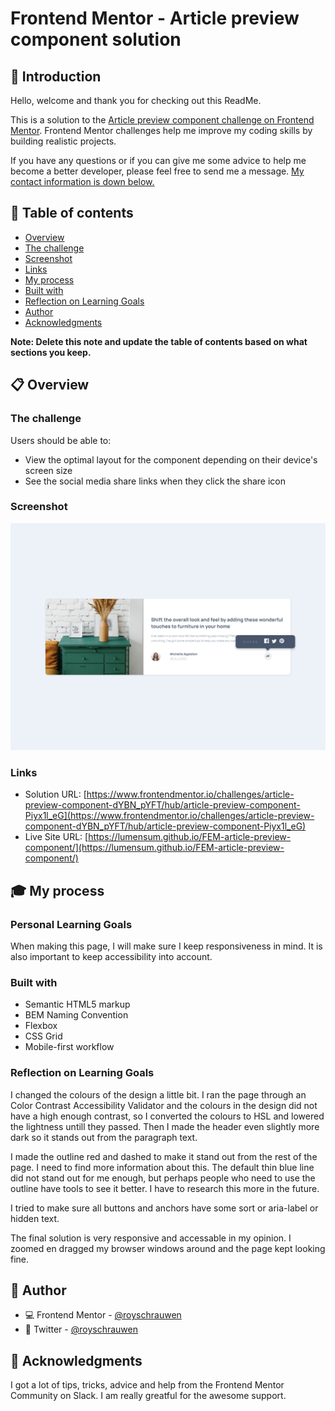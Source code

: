# Frontend Mentor - Article preview component solution

## 👋 Introduction

Hello, welcome and thank you for checking out this ReadMe.

This is a solution to the [Article preview component challenge on Frontend Mentor](https://www.frontendmentor.io/challenges/article-preview-component-dYBN_pYFT).
Frontend Mentor challenges help me improve my coding skills by building realistic projects.

If you have any questions or if you can give me some advice to help me become a better developer, please feel free to send me a message. [My contact information is down below.](#-author)

## 📑 Table of contents

- [Overview](#-overview)
- [The challenge](#the-challenge)
- [Screenshot](#screenshot)
- [Links](#links)
- [My process](#-my-process)
- [Built with](#built-with)
- [Reflection on Learning Goals](#reflection-on-learning-goals)
- [Author](#-author)
- [Acknowledgments](#-acknowledgments)

**Note: Delete this note and update the table of contents based on what sections you keep.**

## 📋 Overview

### The challenge

Users should be able to:

- View the optimal layout for the component depending on their device's screen size
- See the social media share links when they click the share icon

### Screenshot

![](./screenshot.png)

### Links

- Solution URL: [https://www.frontendmentor.io/challenges/article-preview-component-dYBN_pYFT/hub/article-preview-component-Piyx1l_eG](https://www.frontendmentor.io/challenges/article-preview-component-dYBN_pYFT/hub/article-preview-component-Piyx1l_eG)
- Live Site URL: [https://lumensum.github.io/FEM-article-preview-component/](https://lumensum.github.io/FEM-article-preview-component/)

## 🎓 My process

### Personal Learning Goals

When making this page, I will make sure I keep responsiveness in mind. It is also important to keep accessibility into account.

### Built with

- Semantic HTML5 markup
- BEM Naming Convention
- Flexbox
- CSS Grid
- Mobile-first workflow

### Reflection on Learning Goals

I changed the colours of the design a little bit. I ran the page through an Color Contrast Accessibility Validator and the colours in the design did not have a high enough contrast, so I converted the colours to HSL and lowered the lightness untill they passed. Then I made the header even slightly more dark so it stands out from the paragraph text.

I made the outline red and dashed to make it stand out from the rest of the page. I need to find more information about this. The default thin blue line did not stand out for me enough, but perhaps people who need to use the outline have tools to see it better. I have to research this more in the future.

I tried to make sure all buttons and anchors have some sort or aria-label or hidden text.

The final solution is very responsive and accessable in my opinion. I zoomed en dragged my browser windows around and the page kept looking fine.

## 📧 Author

- 💻️ Frontend Mentor - [@royschrauwen](https://www.frontendmentor.io/profile/royschrauwen)
- 🍗 Twitter - [@royschrauwen](https://www.twitter.com/royschrauwen)

## 🙏 Acknowledgments

I got a lot of tips, tricks, advice and help from the Frontend Mentor Community on Slack. I am really greatful for the awesome support.
